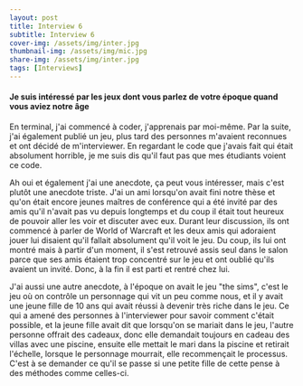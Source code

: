 ```yaml
---
layout: post
title: Interview 6
subtitle: Interview 6
cover-img: /assets/img/inter.jpg
thumbnail-img: /assets/img/mic.jpg
share-img: /assets/img/inter.jpg
tags: [Interviews]
---
```


#### Je suis intéressé par les jeux dont vous parlez de votre époque quand vous aviez notre âge

En terminal, j'ai commencé à coder, j'apprenais par moi-même. Par la suite, 
j'ai également publié un jeu, plus tard des personnes m'avaient reconnues et ont décidé de m'interviewer. 
En regardant le code que j'avais fait qui était absolument horrible, 
je me suis dis qu'il faut pas que mes étudiants voient ce code. 

Ah oui et également j'ai une anecdote, ça peut vous intéresser, mais c'est plutôt une anecdote triste.
J'ai un ami lorsqu'on avait fini notre thèse et qu'on était encore jeunes maîtres de conférence 
qui a été invité par des amis qu'il n'avait pas vu depuis longtemps et du coup il était tout heureux de pouvoir aller les voir et discuter avec eux. 
Durant leur discussion, ils ont commencé à parler de World of Warcraft et les deux amis qui adoraient jouer lui disaient qu'il fallait absolument qu'il voit le jeu. 
Du coup, ils lui ont montré mais à partir d'un moment, 
il s'est retrouvé assis seul dans le salon parce que ses amis étaient trop concentré sur le jeu et ont oublié qu'ils avaient un invité. 
Donc, à la fin il est parti et rentré chez lui.

J'ai aussi une autre anecdote, à l'époque on avait le jeu "the sims", 
c'est le jeu où on contrôle un personnage qui vit un peu comme nous, 
et il y avait une jeune fille de 10 ans qui avait réussi à devenir très riche dans le jeu. 
Ce qui a amené des personnes à l'interviewer pour savoir comment c'était possible, 
et la jeune fille avait dit que lorsqu'on se mariait dans le jeu, l'autre personne offrait des cadeaux,
donc elle demandait toujours en cadeau des villas avec une piscine, ensuite elle mettait le mari dans la piscine et retirait l'échelle, 
lorsque le personnage mourrait, elle recommençait le processus. 
C'est à se demander ce qu'il se passe si une petite fille de cette pense à des méthodes comme celles-ci.
